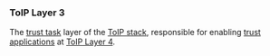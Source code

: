 ### ToIP Layer 3

<p class="c8"><span>The </span><span class="c2"><a class="c3" href="#h.vzu8kc1yz84q">trust task</a></span><span>&nbsp;layer of the </span><span class="c2"><a class="c3" href="#h.wms58fgdch9m">ToIP stack</a></span><span>, responsible for enabling </span><span class="c2"><a class="c3" href="#h.3pfn27y1gu2o">trust applications</a></span><span>&nbsp;at </span><span class="c2"><a class="c3" href="#h.ym4v87xpn7gq">ToIP Layer 4</a></span><span class="c0">.</span></p>
